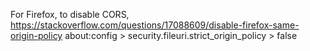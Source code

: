 For Firefox, to disable CORS,
https://stackoverflow.com/questions/17088609/disable-firefox-same-origin-policy
about:config > security.fileuri.strict_origin_policy > false
